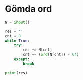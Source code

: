 # Gömda ord

```python
N = input()

res = ''
cnt = 0
while True:
    try:
        res += N[cnt]
        cnt += (ord(N[cnt]) - 64)
    except:
        break

print(res)
```
